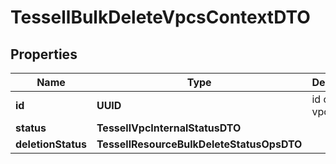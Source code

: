 

# TessellBulkDeleteVpcsContextDTO


## Properties

Name | Type | Description | Notes
------------ | ------------- | ------------- | -------------
**id** | **UUID** | id of the vpc |  [optional]
**status** | **TessellVpcInternalStatusDTO** |  |  [optional]
**deletionStatus** | **TessellResourceBulkDeleteStatusOpsDTO** |  |  [optional]



